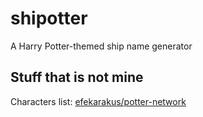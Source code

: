 # shipotter
A Harry Potter-themed ship name generator

## Stuff that is not mine
Characters list: [efekarakus/potter-network](https://github.com/efekarakus/potter-network)
